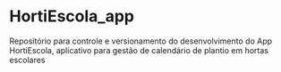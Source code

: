 # HortiEscola_app
Repositório para controle e versionamento do desenvolvimento do App HortiEscola, aplicativo para gestão de calendário de plantio em hortas escolares
